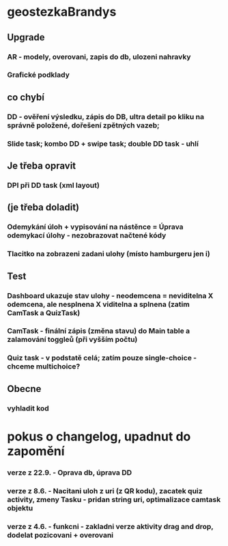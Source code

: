 # geostezkaBrandys

## Upgrade
### AR - modely, overovani, zapis do db, ulozeni nahravky
### Grafické podklady

## co chybí
###  DD - ověření výsledku, zápis do DB, ultra detail po kliku na správně položené, dořešení zpětných vazeb; 
### Slide task; kombo DD + swipe task; double DD task - uhlí

## Je třeba opravit
### DPI při DD task (xml layout)

## (je třeba doladit) 
### Odemykání úloh + vypisování na nástěnce  = Úprava odemykací úlohy - nezobrazovat načtené kódy
### Tlacitko na zobrazeni zadani ulohy (místo hamburgeru jen i)

## Test
### Dashboard ukazuje stav ulohy - neodemcena = neviditelna X odemcena, ale nesplnena X viditelna a splnena (zatim CamTask a QuizTask)
### CamTask -  finální zápis (změna stavu) do Main table a zalamování toggleů (při vyšším počtu)
### Quiz task - v podstatě celá; zatím pouze single-choice - chceme multichoice?

## Obecne
### vyhladit kod

# pokus o changelog, upadnut do zapomění
### verze z 22.9. - Oprava db, úprava DD
### verze z 8.6. -  Nacitani uloh z uri (z QR kodu), zacatek quiz activity, zmeny Tasku - pridan string uri, optimalizace camtask objektu
### verze z 4.6. - funkcni - zakladni verze aktivity drag and drop, dodelat pozicovani + overovani


